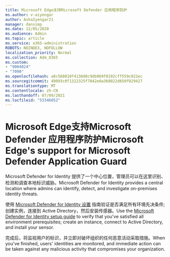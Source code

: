 ```yaml
---
title: Microsoft Edge支持Microsoft Defender 应用程序防护
ms.author: v-aiyengar
author: AshaIyengar21
manager: dansimp
ms.date: 12/05/2020
ms.audience: Admin
ms.topic: article
ms.service: o365-administration
ROBOTS: NOINDEX, NOFOLLOW
localization_priority: Normal
ms.collection: Adm_O365
ms.custom:
- "9004024"
- "7090"
ms.openlocfilehash: a8c560810f413680c9db969f8192cff559c022ec
ms.sourcegitcommit: 49093c0f1322325f7042e0a368022d650f029427
ms.translationtype: MT
ms.contentlocale: zh-CN
ms.lasthandoff: 07/09/2021
ms.locfileid: "53346052"
---
```

# <a name="microsoft-edges-support-for-microsoft-defender-application-guard"></a><span data-ttu-id="0811d-102">Microsoft Edge支持Microsoft Defender 应用程序防护</span><span class="sxs-lookup"><span data-stu-id="0811d-102">Microsoft Edge's support for Microsoft Defender Application Guard</span></span>

<span data-ttu-id="0811d-103">Microsoft Defender for Identity 提供了一个中心位置，管理员可以在这里识别、检测和调查本地标识威胁。</span><span class="sxs-lookup"><span data-stu-id="0811d-103">Microsoft Defender for Identity provides a central location where admins can identify, detect, and investigate on-premises identity threats.</span></span> 

<span data-ttu-id="0811d-104">使用 [Microsoft Defender for Identity 设置](https://admin.microsoft.com/AdminPortal/Home?#/modernonboarding/microsoftdefenderforidentitysetupguide) 指南验证是否满足所有环境先决条件;创建实例，连接到 Active Directory，然后安装传感器。</span><span class="sxs-lookup"><span data-stu-id="0811d-104">Use the [‎Microsoft Defender for Identity‎ setup guide](https://admin.microsoft.com/AdminPortal/Home?#/modernonboarding/microsoftdefenderforidentitysetupguide) to verify that you've satisfied all environment prerequisites; create an instance, connect to Active Directory, and install your sensor.</span></span> 

<span data-ttu-id="0811d-105">完成后，将监视用户的标识，并立即对破坏组织的任何恶意活动采取措施。</span><span class="sxs-lookup"><span data-stu-id="0811d-105">When you've finished, users' identities are monitored, and immediate action can be taken against any malicious activity that compromises your organization.</span></span>
